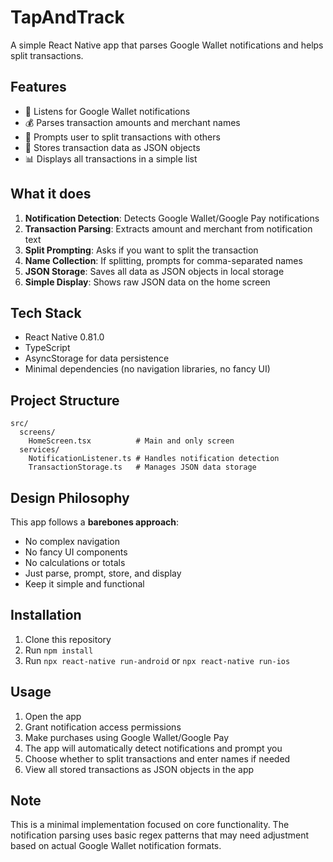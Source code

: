 # TapAndTrack

A simple React Native app that parses Google Wallet notifications and helps split transactions.

## Features

- 📱 Listens for Google Wallet notifications
- 💰 Parses transaction amounts and merchant names
- 👥 Prompts user to split transactions with others
- 💾 Stores transaction data as JSON objects
- 📊 Displays all transactions in a simple list

## What it does

1. **Notification Detection**: Detects Google Wallet/Google Pay notifications
2. **Transaction Parsing**: Extracts amount and merchant from notification text
3. **Split Prompting**: Asks if you want to split the transaction
4. **Name Collection**: If splitting, prompts for comma-separated names
5. **JSON Storage**: Saves all data as JSON objects in local storage
6. **Simple Display**: Shows raw JSON data on the home screen

## Tech Stack

- React Native 0.81.0
- TypeScript
- AsyncStorage for data persistence
- Minimal dependencies (no navigation libraries, no fancy UI)

## Project Structure

```
src/
  screens/
    HomeScreen.tsx          # Main and only screen
  services/
    NotificationListener.ts # Handles notification detection
    TransactionStorage.ts   # Manages JSON data storage
```

## Design Philosophy

This app follows a **barebones approach**:
- No complex navigation
- No fancy UI components
- No calculations or totals
- Just parse, prompt, store, and display
- Keep it simple and functional

## Installation

1. Clone this repository
2. Run `npm install`
3. Run `npx react-native run-android` or `npx react-native run-ios`

## Usage

1. Open the app
2. Grant notification access permissions
3. Make purchases using Google Wallet/Google Pay
4. The app will automatically detect notifications and prompt you
5. Choose whether to split transactions and enter names if needed
6. View all stored transactions as JSON objects in the app

## Note

This is a minimal implementation focused on core functionality. The notification parsing uses basic regex patterns that may need adjustment based on actual Google Wallet notification formats.